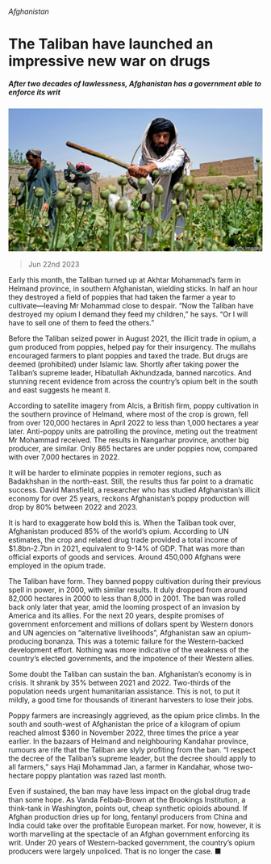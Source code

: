 ###### Afghanistan

# The Taliban have launched an impressive new war on drugs 

##### After two decades of lawlessness, Afghanistan has a government able to enforce its writ 

![image](images/20230624_ASP001.jpg) 

> Jun 22nd 2023 

Early this month, the Taliban turned up at Akhtar Mohammad’s farm in Helmand province, in southern Afghanistan, wielding sticks. In half an hour they destroyed a field of poppies that had taken the farmer a year to cultivate—leaving Mr Mohammad close to despair. “Now the Taliban have destroyed my opium I demand they feed my children,” he says. “Or I will have to sell one of them to feed the others.”

Before the Taliban seized power in August 2021, the illicit trade in opium, a gum produced from poppies, helped pay for their insurgency. The mullahs encouraged farmers to plant poppies and taxed the trade. But drugs are deemed  (prohibited) under Islamic law. Shortly after taking power the Taliban’s supreme leader, Hibatullah Akhundzada, banned narcotics. And stunning recent evidence from across the country’s opium belt in the south and east suggests he meant it.

According to satellite imagery from Alcis, a British firm, poppy cultivation in the southern province of Helmand, where most of the crop is grown, fell from over 120,000 hectares in April 2022 to less than 1,000 hectares a year later. Anti-poppy units are patrolling the province, meting out the treatment Mr Mohammad received. The results in Nangarhar province, another big producer, are similar. Only 865 hectares are under poppies now, compared with over 7,000 hectares in 2022.

It will be harder to eliminate poppies in remoter regions, such as Badakhshan in the north-east. Still, the results thus far point to a dramatic success. David Mansfield, a researcher who has studied Afghanistan’s illicit economy for over 25 years, reckons Afghanistan’s poppy production will drop by 80% between 2022 and 2023. 

It is hard to exaggerate how bold this is. When the Taliban took over, Afghanistan produced 85% of the world’s opium. According to UN estimates, the crop and related drug trade provided a total income of $1.8bn-2.7bn in 2021, equivalent to 9-14% of GDP. That was more than official exports of goods and services. Around 450,000 Afghans were employed in the opium trade.

The Taliban have form. They banned poppy cultivation during their previous spell in power, in 2000, with similar results. It duly dropped from around 82,000 hectares in 2000 to less than 8,000 in 2001. The ban was rolled back only later that year, amid the looming prospect of an invasion by America and its allies. For the next 20 years, despite promises of government enforcement and millions of dollars spent by Western donors and UN agencies on “alternative livelihoods”, Afghanistan saw an opium-producing bonanza. This was a totemic failure for the Western-backed development effort. Nothing was more indicative of the weakness of the country’s elected governments, and the impotence of their Western allies.

Some doubt the Taliban can sustain the ban. Afghanistan’s economy is in crisis. It shrank by 35% between 2021 and 2022. Two-thirds of the population needs urgent humanitarian assistance. This is not, to put it mildly, a good time for thousands of itinerant harvesters to lose their jobs.

Poppy farmers are increasingly aggrieved, as the opium price climbs. In the south and south-west of Afghanistan the price of a kilogram of opium reached almost $360 in November 2022, three times the price a year earlier. In the bazaars of Helmand and neighbouring Kandahar province, rumours are rife that the Taliban are slyly profiting from the ban. “I respect the decree of the Taliban’s supreme leader, but the decree should apply to all farmers,” says Haji Mohammad Jan, a farmer in Kandahar, whose two-hectare poppy plantation was razed last month. 

Even if sustained, the ban may have less impact on the global drug trade than some hope. As Vanda Felbab-Brown at the Brookings Institution, a think-tank in Washington, points out, cheap synthetic opioids abound. If Afghan production dries up for long, fentanyl producers from China and India could take over the profitable European market. For now, however, it is worth marvelling at the spectacle of an Afghan government enforcing its writ. Under 20 years of Western-backed government, the country’s opium producers were largely unpoliced. That is no longer the case. ■


